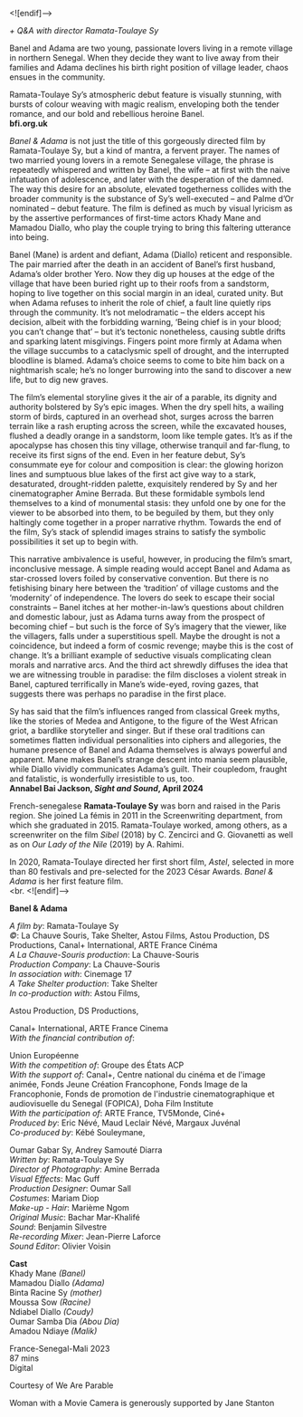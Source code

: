 

<![endif]-->

_+ Q&A with director Ramata-Toulaye Sy_

Banel and Adama are two young, passionate lovers living in a remote village in northern Senegal. When they decide they want to live away from their families and Adama declines his birth right position of village leader, chaos ensues in the community.

Ramata-Toulaye Sy’s atmospheric debut feature is visually stunning, with bursts of colour weaving with magic realism, enveloping both the tender romance, and our bold and rebellious heroine Banel.  
**bfi.org.uk**  

_Banel & Adama_ is not just the title of this gorgeously directed film by Ramata-Toulaye Sy, but a kind of mantra, a fervent prayer. The names of two married young lovers in a remote Senegalese village, the phrase is repeatedly whispered and written by Banel, the wife – at first with the naive infatuation of adolescence, and later with the desperation of the damned. The way this desire for an absolute, elevated togetherness collides with the broader community is the substance of Sy’s well-executed – and Palme d’Or nominated – debut feature. The film is defined as much by visual lyricism as by the assertive performances of first-time actors Khady Mane and Mamadou Diallo, who play the couple trying to bring this faltering utterance into being.

Banel (Mane) is ardent and defiant, Adama (Diallo) reticent and responsible. The pair married after the death in an accident of Banel’s first husband, Adama’s older brother Yero. Now they dig up houses at the edge of the village that have been buried right up to their roofs from a sandstorm, hoping to live together on this social margin in an ideal, curated unity. But when Adama refuses to inherit the role of chief, a fault line quietly rips through the community. It’s not melodramatic – the elders accept his decision, albeit with the forbidding warning, ‘Being chief is in your blood; you can’t change that’ – but it’s tectonic nonetheless, causing subtle drifts and sparking latent misgivings. Fingers point more firmly at Adama when the village succumbs to a cataclysmic spell of drought, and the interrupted bloodline is blamed. Adama’s choice seems to come to bite him back on a nightmarish scale; he’s no longer burrowing into the sand to discover a new life, but to dig new graves.

The film’s elemental storyline gives it the air of a parable, its dignity and authority bolstered by Sy’s epic images. When the dry spell hits, a wailing storm of birds, captured in an overhead shot, surges across the barren terrain like a rash erupting across the screen, while the excavated houses, flushed a deadly orange in a sandstorm, loom like temple gates. It’s as if the apocalypse has chosen this tiny village, otherwise tranquil and far-flung, to receive its first signs of the end. Even in her feature debut, Sy’s consummate eye for colour and composition is clear: the glowing horizon lines and sumptuous blue lakes of the first act give way to a stark, desaturated, drought-ridden palette, exquisitely rendered by Sy and her cinematographer Amine Berrada. But these formidable symbols lend themselves to a kind of monumental stasis: they unfold one by one for the viewer to be absorbed into them, to be beguiled by them, but they only haltingly come together in a proper narrative rhythm. Towards the end of the film, Sy’s stack of splendid images strains to satisfy the symbolic possibilities it set up to begin with.

This narrative ambivalence is useful, however, in producing the film’s smart, inconclusive message. A simple reading would accept Banel and Adama as star-crossed lovers foiled by conservative convention. But there is no fetishising binary here between the ‘tradition’ of village customs and the ‘modernity’ of independence. The lovers do seek to escape their social constraints – Banel itches at her mother-in-law’s questions about children and domestic labour, just as Adama turns away from the prospect of becoming chief – but such is the force of Sy’s imagery that the viewer, like the villagers, falls under a superstitious spell. Maybe the drought is not a coincidence, but indeed a form of cosmic revenge; maybe this is the cost of change. It’s a brilliant example of seductive visuals complicating clean morals and narrative arcs. And the third act shrewdly diffuses the idea that we are witnessing trouble in paradise: the film discloses a violent streak in Banel, captured terrifically in Mane’s wide-eyed, roving gazes, that suggests there was perhaps no paradise in the first place.

Sy has said that the film’s influences ranged from classical Greek myths, like the stories of Medea and Antigone, to the figure of the West African griot, a bardlike storyteller and singer. But if these oral traditions can sometimes flatten individual personalities into ciphers and allegories, the humane presence of Banel and Adama themselves is always powerful and apparent. Mane makes Banel’s strange descent into mania seem plausible, while Diallo vividly communicates Adama’s guilt. Their coupledom, fraught and fatalistic, is wonderfully irresistible to us, too.  
**Annabel Bai Jackson, _Sight and Sound_, April 2024**  

French-senegalese **Ramata-Toulaye Sy** was born and raised in the Paris region. She joined La fémis in 2011 in the Screenwriting department, from which she graduated in 2015. Ramata-Toulaye worked, among others, as a screenwriter on the film _Sibel_ (2018) by C. Zencirci and G. Giovanetti as well as on _Our Lady of the Nile_ (2019) by A. Rahimi.

In 2020, Ramata-Toulaye directed her first short film, _Astel_, selected in more than 80 festivals and pre-selected for the 2023 César Awards. _Banel & Adama_ is her first feature film.  
<br.
<![endif]-->

**Banel & Adama**

_A film by_: Ramata-Toulaye Sy  
_©_: La Chauve Souris, Take Shelter, Astou Films, Astou Production, DS Productions, Canal+ International, ARTE France Cinéma  
_A La Chauve-Souris production_: La Chauve-Souris  
_Production Company_: La Chauve-Souris  
_In association with_: Cinemage 17  
_A Take Shelter production_: Take Shelter  
_In co-production with_: Astou Films,

Astou Production, DS Productions,

Canal+ International, ARTE France Cinema  
_With the financial contribution of_:

Union Européenne  
_With the competition of_: Groupe des États ACP  
_With the support of_: Canal+, Centre national du cinéma et de l'image animée, Fonds Jeune Création Francophone, Fonds Image de la Francophonie, Fonds de promotion de l'industrie cinematographique et audiovisuelle du Senegal (FOPICA), Doha Film Institute  
_With the participation of_: ARTE France, TV5Monde, Ciné+  
_Produced by_: Eric Névé, Maud Leclair Névé, Margaux Juvénal  
_Co-produced by_: Kébé Souleymane,

Oumar Gabar Sy, Andrey Samouté Diarra  
_Written by_: Ramata-Toulaye Sy  
_Director of Photography_: Amine Berrada  
_Visual Effects_: Mac Guff  
_Production Designer_: Oumar Sall  
_Costumes_: Mariam Diop  
_Make-up - Hair_: Marième Ngom  
_Original Music_: Bachar Mar-Khalifé  
_Sound_: Benjamin Silvestre  
_Re-recording Mixer_: Jean-Pierre Laforce  
_Sound Editor_: Olivier Voisin  

**Cast**    
Khady Mane _(Banel)_  
Mamadou Diallo _(Adama)_  
Binta Racine Sy _(mother)_  
Moussa Sow _(Racine)_  
Ndiabel Diallo _(Coudy)_  
Oumar Samba Dia _(Abou Dia)_  
Amadou Ndiaye _(Malik)_  

France-Senegal-Mali 2023  
87 mins  
Digital

Courtesy of We Are Parable  

Woman with a Movie Camera is generously supported by Jane Stanton  

<!--stackedit_data:
eyJoaXN0b3J5IjpbMjc2NDg4MTA1LC0xNTM5ODk4OTQ3LC01MD
MwODc1MDJdfQ==
-->
